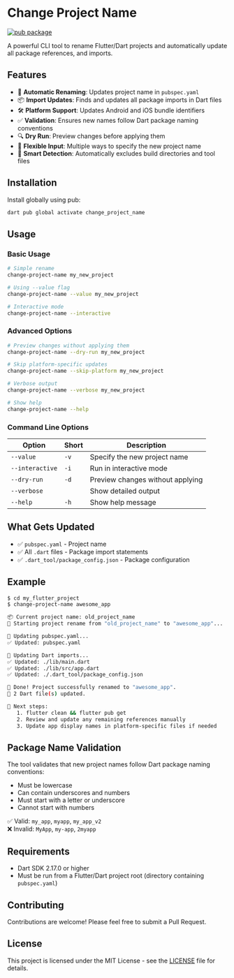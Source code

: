 # Change Project Name

[![pub package](https://img.shields.io/pub/v/change_project_name.svg)](https://pub.dev/packages/change_project_name)

A powerful CLI tool to rename Flutter/Dart projects and automatically update all package references, and imports.

## Features

- 🔄 **Automatic Renaming**: Updates project name in `pubspec.yaml`
- 📦 **Import Updates**: Finds and updates all package imports in Dart files
- 🛠️ **Platform Support**: Updates Android and iOS bundle identifiers
- ✅ **Validation**: Ensures new names follow Dart package naming conventions
- 🔍 **Dry Run**: Preview changes before applying them
- 🎯 **Flexible Input**: Multiple ways to specify the new project name
- 📱 **Smart Detection**: Automatically excludes build directories and tool files

## Installation

Install globally using pub:

```bash
dart pub global activate change_project_name
```

## Usage

### Basic Usage

```bash
# Simple rename
change-project-name my_new_project

# Using --value flag
change-project-name --value my_new_project

# Interactive mode
change-project-name --interactive
```

### Advanced Options

```bash
# Preview changes without applying them
change-project-name --dry-run my_new_project

# Skip platform-specific updates
change-project-name --skip-platform my_new_project

# Verbose output
change-project-name --verbose my_new_project

# Show help
change-project-name --help
```

### Command Line Options

| Option | Short | Description |
|--------|-------|-------------|
| `--value` | `-v` | Specify the new project name |
| `--interactive` | `-i` | Run in interactive mode |
| `--dry-run` | `-d` | Preview changes without applying |
| `--verbose` | | Show detailed output |
| `--help` | `-h` | Show help message |

## What Gets Updated

- ✅ `pubspec.yaml` - Project name
- ✅ All `.dart` files - Package import statements
- ✅ `.dart_tool/package_config.json` - Package configuration

## Example

```bash
$ cd my_flutter_project
$ change-project-name awesome_app

📦 Current project name: old_project_name
🔄 Starting project rename from "old_project_name" to "awesome_app"...

🔄 Updating pubspec.yaml...
✅ Updated: pubspec.yaml

🔄 Updating Dart imports...
✅ Updated: ./lib/main.dart
✅ Updated: ./lib/src/app.dart
✅ Updated: ./.dart_tool/package_config.json

🎉 Done! Project successfully renamed to "awesome_app".
📌 2 Dart file(s) updated.

🚀 Next steps:
   1. flutter clean && flutter pub get
   2. Review and update any remaining references manually
   3. Update app display names in platform-specific files if needed
```

## Package Name Validation

The tool validates that new project names follow Dart package naming conventions:

- Must be lowercase
- Can contain underscores and numbers
- Must start with a letter or underscore
- Cannot start with numbers

✅ Valid: `my_app`, `myapp`, `my_app_v2`  
❌ Invalid: `MyApp`, `my-app`, `2myapp`

## Requirements

- Dart SDK 2.17.0 or higher
- Must be run from a Flutter/Dart project root (directory containing `pubspec.yaml`)

## Contributing

Contributions are welcome! Please feel free to submit a Pull Request.

## License

This project is licensed under the MIT License - see the [LICENSE](LICENSE) file for details.